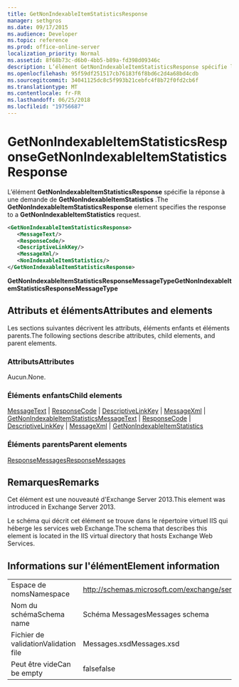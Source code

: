 ```yaml
---
title: GetNonIndexableItemStatisticsResponse
manager: sethgros
ms.date: 09/17/2015
ms.audience: Developer
ms.topic: reference
ms.prod: office-online-server
localization_priority: Normal
ms.assetid: 8f68b73c-d6b0-4bb5-b89a-fd398d09346c
description: L’élément GetNonIndexableItemStatisticsResponse spécifie la réponse à une demande de GetNonIndexableItemStatistics.
ms.openlocfilehash: 95f59df251517cb76183f6f8bd6c2d4a68bd4cdb
ms.sourcegitcommit: 34041125dc8c5f993b21cebfc4f8b72f0fd2cb6f
ms.translationtype: MT
ms.contentlocale: fr-FR
ms.lasthandoff: 06/25/2018
ms.locfileid: "19756687"
---
```

# <a name="getnonindexableitemstatisticsresponse"></a><span data-ttu-id="0d483-103">GetNonIndexableItemStatisticsResponse</span><span class="sxs-lookup"><span data-stu-id="0d483-103">GetNonIndexableItemStatisticsResponse</span></span>

<span data-ttu-id="0d483-104">L’élément **GetNonIndexableItemStatisticsResponse** spécifie la réponse à une demande de **GetNonIndexableItemStatistics** .</span><span class="sxs-lookup"><span data-stu-id="0d483-104">The **GetNonIndexableItemStatisticsResponse** element specifies the response to a **GetNonIndexableItemStatistics** request.</span></span> 
  
```XML
<GetNonIndexableItemStatisticsResponse>
   <MessageText/>
   <ResponseCode/>
   <DescriptiveLinkKey/>
   <MessageXml/>
   <NonIndexableItemStatistics/>
</GetNonIndexableItemStatisticsResponse>
```

 <span data-ttu-id="0d483-105">**GetNonIndexableItemStatisticsResponseMessageType**</span><span class="sxs-lookup"><span data-stu-id="0d483-105">**GetNonIndexableItemStatisticsResponseMessageType**</span></span>
## <a name="attributes-and-elements"></a><span data-ttu-id="0d483-106">Attributs et éléments</span><span class="sxs-lookup"><span data-stu-id="0d483-106">Attributes and elements</span></span>

<span data-ttu-id="0d483-107">Les sections suivantes décrivent les attributs, éléments enfants et éléments parents.</span><span class="sxs-lookup"><span data-stu-id="0d483-107">The following sections describe attributes, child elements, and parent elements.</span></span>
  
### <a name="attributes"></a><span data-ttu-id="0d483-108">Attributs</span><span class="sxs-lookup"><span data-stu-id="0d483-108">Attributes</span></span>

<span data-ttu-id="0d483-109">Aucun.</span><span class="sxs-lookup"><span data-stu-id="0d483-109">None.</span></span>
  
### <a name="child-elements"></a><span data-ttu-id="0d483-110">Éléments enfants</span><span class="sxs-lookup"><span data-stu-id="0d483-110">Child elements</span></span>

<span data-ttu-id="0d483-111">[MessageText](messagetext.md) | [ResponseCode](responsecode.md) | [DescriptiveLinkKey](descriptivelinkkey.md) | [MessageXml](messagexml.md) | [GetNonIndexableItemStatistics](getnonindexableitemstatistics.md)</span><span class="sxs-lookup"><span data-stu-id="0d483-111">[MessageText](messagetext.md) | [ResponseCode](responsecode.md) | [DescriptiveLinkKey](descriptivelinkkey.md) | [MessageXml](messagexml.md) | [GetNonIndexableItemStatistics](getnonindexableitemstatistics.md)</span></span>
  
### <a name="parent-elements"></a><span data-ttu-id="0d483-112">Éléments parents</span><span class="sxs-lookup"><span data-stu-id="0d483-112">Parent elements</span></span>

[<span data-ttu-id="0d483-113">ResponseMessages</span><span class="sxs-lookup"><span data-stu-id="0d483-113">ResponseMessages</span></span>](responsemessages.md)
  
## <a name="remarks"></a><span data-ttu-id="0d483-114">Remarques</span><span class="sxs-lookup"><span data-stu-id="0d483-114">Remarks</span></span>

<span data-ttu-id="0d483-115">Cet élément est une nouveauté d'Exchange Server 2013.</span><span class="sxs-lookup"><span data-stu-id="0d483-115">This element was introduced in Exchange Server 2013.</span></span>
  
<span data-ttu-id="0d483-116">Le schéma qui décrit cet élément se trouve dans le répertoire virtuel IIS qui héberge les services web Exchange.</span><span class="sxs-lookup"><span data-stu-id="0d483-116">The schema that describes this element is located in the IIS virtual directory that hosts Exchange Web Services.</span></span>
  
## <a name="element-information"></a><span data-ttu-id="0d483-117">Informations sur l'élément</span><span class="sxs-lookup"><span data-stu-id="0d483-117">Element information</span></span>

|||
|:-----|:-----|
|<span data-ttu-id="0d483-118">Espace de noms</span><span class="sxs-lookup"><span data-stu-id="0d483-118">Namespace</span></span>  <br/> |http://schemas.microsoft.com/exchange/services/2006/messages  <br/> |
|<span data-ttu-id="0d483-119">Nom du schéma</span><span class="sxs-lookup"><span data-stu-id="0d483-119">Schema name</span></span>  <br/> |<span data-ttu-id="0d483-120">Schéma Messages</span><span class="sxs-lookup"><span data-stu-id="0d483-120">Messages schema</span></span>  <br/> |
|<span data-ttu-id="0d483-121">Fichier de validation</span><span class="sxs-lookup"><span data-stu-id="0d483-121">Validation file</span></span>  <br/> |<span data-ttu-id="0d483-122">Messages.xsd</span><span class="sxs-lookup"><span data-stu-id="0d483-122">Messages.xsd</span></span>  <br/> |
|<span data-ttu-id="0d483-123">Peut être vide</span><span class="sxs-lookup"><span data-stu-id="0d483-123">Can be empty</span></span>  <br/> |<span data-ttu-id="0d483-124">false</span><span class="sxs-lookup"><span data-stu-id="0d483-124">false</span></span>  <br/> |
   

